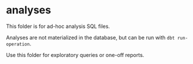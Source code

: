 # analyses

This folder is for ad-hoc analysis SQL files.  

Analyses are not materialized in the database, but can be run with `dbt run-operation`.  

Use this folder for exploratory queries or one-off reports.